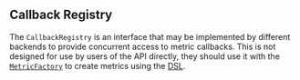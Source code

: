 ## Callback Registry

The `CallbackRegistry` is an interface that may be implemented by different backends to provide concurrent access to
metric callbacks. This is not designed for use by users of the API directly, they should use it with the
[`MetricFactory`] to create metrics using the [DSL](../interface/dsl.md#metric-callbacks).

[`MetricFactory`]: metric-factory.md
